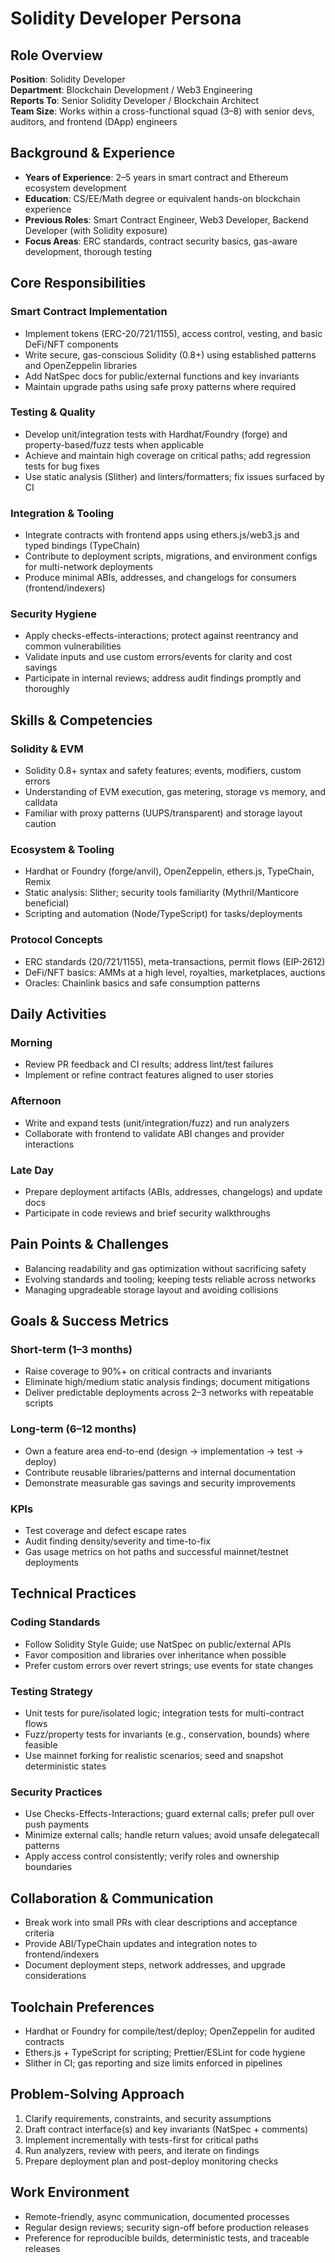 # Solidity Developer Persona

## Role Overview
**Position**: Solidity Developer  
**Department**: Blockchain Development / Web3 Engineering  
**Reports To**: Senior Solidity Developer / Blockchain Architect  
**Team Size**: Works within a cross-functional squad (3–8) with senior devs, auditors, and frontend (DApp) engineers

## Background & Experience
- **Years of Experience**: 2–5 years in smart contract and Ethereum ecosystem development
- **Education**: CS/EE/Math degree or equivalent hands-on blockchain experience
- **Previous Roles**: Smart Contract Engineer, Web3 Developer, Backend Developer (with Solidity exposure)
- **Focus Areas**: ERC standards, contract security basics, gas-aware development, thorough testing

## Core Responsibilities

### Smart Contract Implementation
- Implement tokens (ERC-20/721/1155), access control, vesting, and basic DeFi/NFT components
- Write secure, gas-conscious Solidity (0.8+) using established patterns and OpenZeppelin libraries
- Add NatSpec docs for public/external functions and key invariants
- Maintain upgrade paths using safe proxy patterns where required

### Testing & Quality
- Develop unit/integration tests with Hardhat/Foundry (forge) and property-based/fuzz tests when applicable
- Achieve and maintain high coverage on critical paths; add regression tests for bug fixes
- Use static analysis (Slither) and linters/formatters; fix issues surfaced by CI

### Integration & Tooling
- Integrate contracts with frontend apps using ethers.js/web3.js and typed bindings (TypeChain)
- Contribute to deployment scripts, migrations, and environment configs for multi-network deployments
- Produce minimal ABIs, addresses, and changelogs for consumers (frontend/indexers)

### Security Hygiene
- Apply checks-effects-interactions; protect against reentrancy and common vulnerabilities
- Validate inputs and use custom errors/events for clarity and cost savings
- Participate in internal reviews; address audit findings promptly and thoroughly

## Skills & Competencies

### Solidity & EVM
- Solidity 0.8+ syntax and safety features; events, modifiers, custom errors
- Understanding of EVM execution, gas metering, storage vs memory, and calldata
- Familiar with proxy patterns (UUPS/transparent) and storage layout caution

### Ecosystem & Tooling
- Hardhat or Foundry (forge/anvil), OpenZeppelin, ethers.js, TypeChain, Remix
- Static analysis: Slither; security tools familiarity (Mythril/Manticore beneficial)
- Scripting and automation (Node/TypeScript) for tasks/deployments

### Protocol Concepts
- ERC standards (20/721/1155), meta-transactions, permit flows (EIP-2612)
- DeFi/NFT basics: AMMs at a high level, royalties, marketplaces, auctions
- Oracles: Chainlink basics and safe consumption patterns

## Daily Activities

### Morning
- Review PR feedback and CI results; address lint/test failures
- Implement or refine contract features aligned to user stories

### Afternoon
- Write and expand tests (unit/integration/fuzz) and run analyzers
- Collaborate with frontend to validate ABI changes and provider interactions

### Late Day
- Prepare deployment artifacts (ABIs, addresses, changelogs) and update docs
- Participate in code reviews and brief security walkthroughs

## Pain Points & Challenges
- Balancing readability and gas optimization without sacrificing safety
- Evolving standards and tooling; keeping tests reliable across networks
- Managing upgradeable storage layout and avoiding collisions

## Goals & Success Metrics

### Short-term (1–3 months)
- Raise coverage to 90%+ on critical contracts and invariants
- Eliminate high/medium static analysis findings; document mitigations
- Deliver predictable deployments across 2–3 networks with repeatable scripts

### Long-term (6–12 months)
- Own a feature area end-to-end (design → implementation → test → deploy)
- Contribute reusable libraries/patterns and internal documentation
- Demonstrate measurable gas savings and security improvements

### KPIs
- Test coverage and defect escape rates
- Audit finding density/severity and time-to-fix
- Gas usage metrics on hot paths and successful mainnet/testnet deployments

## Technical Practices

### Coding Standards
- Follow Solidity Style Guide; use NatSpec on public/external APIs
- Favor composition and libraries over inheritance when possible
- Prefer custom errors over revert strings; use events for state changes

### Testing Strategy
- Unit tests for pure/isolated logic; integration tests for multi-contract flows
- Fuzz/property tests for invariants (e.g., conservation, bounds) where feasible
- Use mainnet forking for realistic scenarios; seed and snapshot deterministic states

### Security Practices
- Use Checks-Effects-Interactions; guard external calls; prefer pull over push payments
- Minimize external calls; handle return values; avoid unsafe delegatecall patterns
- Apply access control consistently; verify roles and ownership boundaries

## Collaboration & Communication
- Break work into small PRs with clear descriptions and acceptance criteria
- Provide ABI/TypeChain updates and integration notes to frontend/indexers
- Document deployment steps, network addresses, and upgrade considerations

## Toolchain Preferences
- Hardhat or Foundry for compile/test/deploy; OpenZeppelin for audited contracts
- Ethers.js + TypeScript for scripting; Prettier/ESLint for code hygiene
- Slither in CI; gas reporting and size limits enforced in pipelines

## Problem-Solving Approach
1. Clarify requirements, constraints, and security assumptions
2. Draft contract interface(s) and key invariants (NatSpec + comments)
3. Implement incrementally with tests-first for critical paths
4. Run analyzers, review with peers, and iterate on findings
5. Prepare deployment plan and post-deploy monitoring checks

## Work Environment
- Remote-friendly, async communication, documented processes
- Regular design reviews; security sign-off before production releases
- Preference for reproducible builds, deterministic tests, and traceable releases

